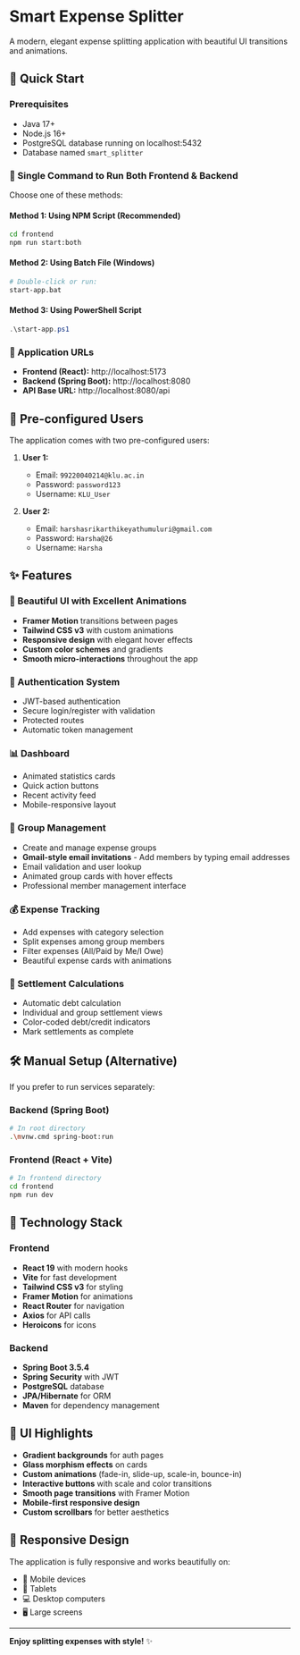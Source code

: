 # Smart Expense Splitter

A modern, elegant expense splitting application with beautiful UI transitions and animations.

## 🚀 Quick Start

### Prerequisites
- Java 17+ 
- Node.js 16+
- PostgreSQL database running on localhost:5432
- Database named `smart_splitter`

### 🎯 Single Command to Run Both Frontend & Backend

Choose one of these methods:

#### Method 1: Using NPM Script (Recommended)
```bash
cd frontend
npm run start:both
```

#### Method 2: Using Batch File (Windows)
```bash
# Double-click or run:
start-app.bat
```

#### Method 3: Using PowerShell Script
```powershell
.\start-app.ps1
```

### 🔗 Application URLs

- **Frontend (React):** http://localhost:5173
- **Backend (Spring Boot):** http://localhost:8080
- **API Base URL:** http://localhost:8080/api

## 👥 Pre-configured Users

The application comes with two pre-configured users:

1. **User 1:**
   - Email: `99220040214@klu.ac.in`
   - Password: `password123`
   - Username: `KLU_User`

2. **User 2:**
   - Email: `harshasrikarthikeyathumuluri@gmail.com`
   - Password: `Harsha@26`
   - Username: `Harsha`

## ✨ Features

### 🎨 Beautiful UI with Excellent Animations
- **Framer Motion** transitions between pages
- **Tailwind CSS v3** with custom animations
- **Responsive design** with elegant hover effects
- **Custom color schemes** and gradients
- **Smooth micro-interactions** throughout the app

### 🔐 Authentication System
- JWT-based authentication
- Secure login/register with validation
- Protected routes
- Automatic token management

### 📊 Dashboard
- Animated statistics cards
- Quick action buttons
- Recent activity feed
- Mobile-responsive layout

### 👥 Group Management
- Create and manage expense groups
- **Gmail-style email invitations** - Add members by typing email addresses
- Email validation and user lookup
- Animated group cards with hover effects
- Professional member management interface

### 💰 Expense Tracking
- Add expenses with category selection
- Split expenses among group members
- Filter expenses (All/Paid by Me/I Owe)
- Beautiful expense cards with animations

### 🧮 Settlement Calculations
- Automatic debt calculation
- Individual and group settlement views
- Color-coded debt/credit indicators
- Mark settlements as complete

## 🛠️ Manual Setup (Alternative)

If you prefer to run services separately:

### Backend (Spring Boot)
```bash
# In root directory
.\mvnw.cmd spring-boot:run
```

### Frontend (React + Vite)
```bash
# In frontend directory
cd frontend
npm run dev
```

## 🎯 Technology Stack

### Frontend
- **React 19** with modern hooks
- **Vite** for fast development
- **Tailwind CSS v3** for styling
- **Framer Motion** for animations
- **React Router** for navigation
- **Axios** for API calls
- **Heroicons** for icons

### Backend
- **Spring Boot 3.5.4**
- **Spring Security** with JWT
- **PostgreSQL** database
- **JPA/Hibernate** for ORM
- **Maven** for dependency management

## 🎨 UI Highlights

- **Gradient backgrounds** for auth pages
- **Glass morphism effects** on cards
- **Custom animations** (fade-in, slide-up, scale-in, bounce-in)
- **Interactive buttons** with scale and color transitions
- **Smooth page transitions** with Framer Motion
- **Mobile-first responsive design**
- **Custom scrollbars** for better aesthetics

## 📱 Responsive Design

The application is fully responsive and works beautifully on:
- 📱 Mobile devices
- 📱 Tablets
- 💻 Desktop computers
- 🖥️ Large screens

---

**Enjoy splitting expenses with style!** ✨
